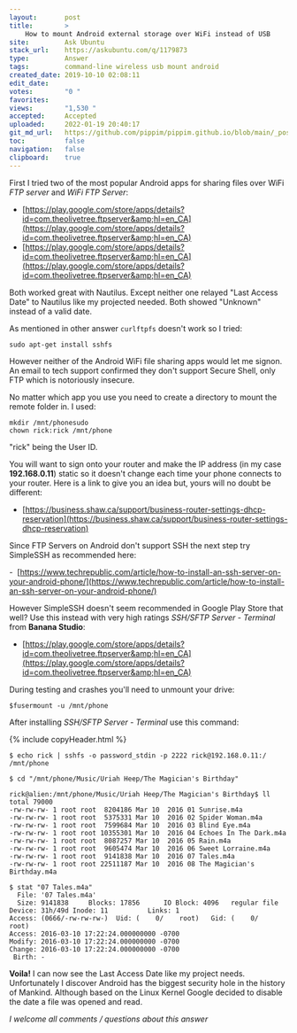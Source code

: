 ```yaml
---
layout:       post
title:        >
    How to mount Android external storage over WiFi instead of USB
site:         Ask Ubuntu
stack_url:    https://askubuntu.com/q/1179873
type:         Answer
tags:         command-line wireless usb mount android
created_date: 2019-10-10 02:08:11
edit_date:    
votes:        "0 "
favorites:    
views:        "1,530 "
accepted:     Accepted
uploaded:     2022-01-19 20:40:17
git_md_url:   https://github.com/pippim/pippim.github.io/blob/main/_posts/2019/2019-10-10-How-to-mount-Android-external-storage-over-WiFi-instead-of-USB.md
toc:          false
navigation:   false
clipboard:    true
---
```


First I tried two of the most popular Android apps for sharing files over WiFi *FTP server* and *WiFi FTP Server*:

- [https://play.google.com/store/apps/details?id=com.theolivetree.ftpserver&amp;hl=en_CA](https://play.google.com/store/apps/details?id=com.theolivetree.ftpserver&amp;hl=en_CA)
- [https://play.google.com/store/apps/details?id=com.theolivetree.ftpserver&amp;hl=en_CA](https://play.google.com/store/apps/details?id=com.theolivetree.ftpserver&amp;hl=en_CA)

Both worked great with Nautilus. Except neither one relayed "Last Access Date" to Nautilus like my projected needed. Both showed "Unknown" instead of a valid date.

As mentioned in other answer `curlftpfs` doesn't work so I tried:

``` 
sudo apt-get install sshfs
```

However neither of the Android WiFi file sharing apps would let me signon. An email to tech support confirmed they don't support Secure Shell, only FTP which is notoriously insecure.

No matter which app you use you need to create a directory to mount the remote folder in. I used:

``` 
mkdir /mnt/phonesudo
chown rick:rick /mnt/phone
```

"rick" being the User ID.

You will want to sign onto your router and make the IP address (in my case **192.168.0.11**) static so it doesn't change each time your phone connects to your router. Here is a link to give you an idea but, yours will no doubt be different:

- [https://business.shaw.ca/support/business-router-settings-dhcp-reservation](https://business.shaw.ca/support/business-router-settings-dhcp-reservation)

Since FTP Servers on Android don't support SSH the next step try SimpleSSH as recommended here:

-  [https://www.techrepublic.com/article/how-to-install-an-ssh-server-on-your-android-phone/](https://www.techrepublic.com/article/how-to-install-an-ssh-server-on-your-android-phone/)

However SimpleSSH doesn't seem recommended in Google Play Store that well? Use this instead with very high ratings *SSH/SFTP Server - Terminal* from **Banana Studio**:
- [https://play.google.com/store/apps/details?id=com.theolivetree.ftpserver&amp;hl=en_CA](https://play.google.com/store/apps/details?id=com.theolivetree.ftpserver&amp;hl=en_CA)

During testing and crashes you'll need to unmount your drive:

``` 
$fusermount -u /mnt/phone
```

After installing *SSH/SFTP Server - Terminal* use this command:

{% include copyHeader.html %}
``` 
$ echo rick | sshfs -o password_stdin -p 2222 rick@192.168.0.11:/ /mnt/phone

$ cd "/mnt/phone/Music/Uriah Heep/The Magician's Birthday"

rick@alien:/mnt/phone/Music/Uriah Heep/The Magician's Birthday$ ll
total 79000
-rw-rw-rw- 1 root root  8204186 Mar 10  2016 01 Sunrise.m4a
-rw-rw-rw- 1 root root  5375331 Mar 10  2016 02 Spider Woman.m4a
-rw-rw-rw- 1 root root  7599684 Mar 10  2016 03 Blind Eye.m4a
-rw-rw-rw- 1 root root 10355301 Mar 10  2016 04 Echoes In The Dark.m4a
-rw-rw-rw- 1 root root  8087257 Mar 10  2016 05 Rain.m4a
-rw-rw-rw- 1 root root  9605474 Mar 10  2016 06 Sweet Lorraine.m4a
-rw-rw-rw- 1 root root  9141838 Mar 10  2016 07 Tales.m4a
-rw-rw-rw- 1 root root 22511187 Mar 10  2016 08 The Magician's Birthday.m4a

$ stat "07 Tales.m4a"
  File: '07 Tales.m4a'
  Size: 9141838   	Blocks: 17856      IO Block: 4096   regular file
Device: 31h/49d	Inode: 11          Links: 1
Access: (0666/-rw-rw-rw-)  Uid: (    0/    root)   Gid: (    0/    root)
Access: 2016-03-10 17:22:24.000000000 -0700
Modify: 2016-03-10 17:22:24.000000000 -0700
Change: 2016-03-10 17:22:24.000000000 -0700
 Birth: -
```

**Voila!** I can now see the Last Access Date like my project needs. Unfortunately I discover Android has the biggest security hole in the history of Mankind. Although based on the Linux Kernel Google decided to disable the date a file was opened and read.

*I welcome all comments / questions about this answer*


